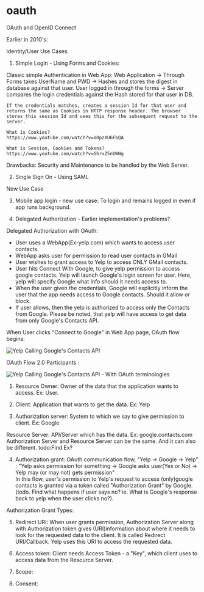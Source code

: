 # oauth
OAuth and OpenID Connect

Earlier in 2010's:

Identity/User Use Cases:

1. Simple Login - Using Forms and Cookies:

 Classic simple Authentication in Web App:
    Web Application -> Through Forms takes UserName and PWD -> Hashes and stores the digest in database against that user.
    User logged in through the forms -> Server compares the login credentials against the Hash stored for that user in DB.

    If the credentials matches, creates a session Id for that user and returns the same as Cookies in HTTP response header. The browser stores this session Id and uses this for the subsequent request to the server. 

    What is Cookies? 
    https://www.youtube.com/watch?v=V0pzXU6FbQA

    What is Session, Cookies and Tokens? 
    https://www.youtube.com/watch?v=GhrvZ5nUWNg
    
Drawbacks: Security and Maintenance to be handled by the Web Server.

2. Single Sign On - Using SAML

New Use Case 

3. Mobile app login - new use case: To login and remains logged in even if app runs background.

4. Delegated Authorization - Earlier implementation's problems?

Delegated Authorization with OAuth:
- User uses a WebApp(Ex-yelp.com) which wants to access user contacts.
- WebApp asks user for permission to read user contacts in GMail
- User wishes to grant access to Yelp to access ONLY GMail contacts.
- User hits Connect With Google, to give yelp permission to access google contacts.
Yelp will launch Google's login screen for user. Here, yelp will specify Google what Info should it needs access to.
- When the user given the credentials, Google will explicitly inform the user that the app needs access to Google contacts. 
Should it allow or block.
- If user allows, then the yelp is authorized to access only the Contacts from Google. Please be noted, that yelp will have access to get data from 
only Google's Contacts API. 

When User clicks "Connect to Google" in Web App page, OAuth flow begins:

![Yelp Calling Google's Contacts API](https://user-images.githubusercontent.com/21195523/210166648-30758380-b588-433b-8a57-89ddeb3c3cdf.png)

OAuth Flow 2.0 Participants :

![Yelp Calling Google's Contacts API - With OAuth terminologies](https://user-images.githubusercontent.com/21195523/210167852-e88a53b0-8fdb-4b6e-badb-df2a94af8141.png)

1. Resource Owner: Owner of the data that the application wants to access. Ex: User.

2. Client: Application that wants to get the data. Ex: Yelp

3. Authorization server: System to which we say to give permission to client. Ex: Google

Resource Server: API/Server which has the data. Ex: google.contacts.com
Authorization Server and Resource Server can be the same. And it can also be different. todo:Find Ex?

4. Authorization grant: OAuth communication flow, 
        "Yelp -> Google -> Yelp" : "Yelp asks permission for something -> Google asks user(Yes or No) -> Yelp may (or may not) gets permission"  
In this flow, user's permission to Yelp's request to access (only)google contacts is granted via a token called "Authorization Grant" by Google.
(todo. Find what happens if user says no? ie. What is Google's response back to yelp when the user clicks no?).

  Authorization Grant Types:


5. Redirect URI: When user grants permission, Authorization Server along with Authorization token gives (URI)information about where it needs to look for the requested data to the client. It is called Redirect URI/Callback. Yelp uses this URI to access the requested data.

6. Access token: Client needs Access Token - a "Key", which client uses to access data from the Resource Server.

7. Scope:

8. Consent:










 
